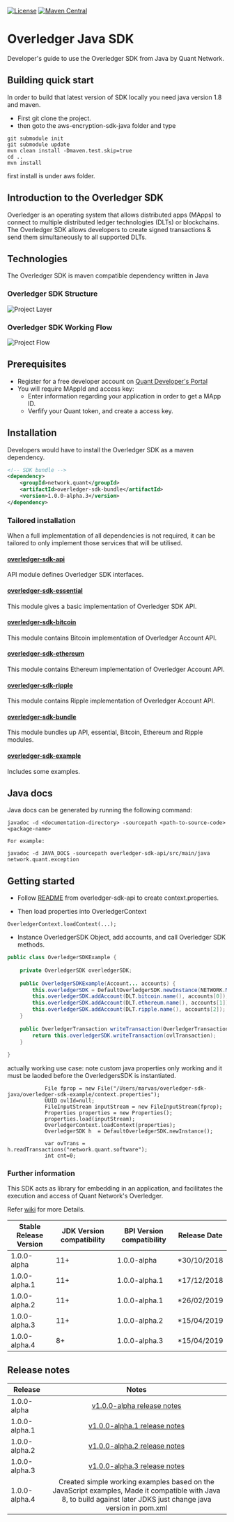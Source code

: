[![License](https://img.shields.io/badge/License-Apache%202.0-blue.svg)](https://opensource.org/licenses/Apache-2.0)
[![Maven Central](https://maven-badges.herokuapp.com/maven-central/network.quant/overledger-sdk-java/badge.svg)](https://maven-badges.herokuapp.com/maven-central/network.quant/overledger-sdk-java)

# Overledger Java SDK

Developer's guide to use the Overledger SDK from Java by Quant Network.

## Building quick start
In order to build that latest version of SDK locally you need java version 1.8 and maven.
* First git clone the project.
* then goto the aws-encryption-sdk-java folder and type
```
git submodule init
git submodule update
mvn clean install -Dmaven.test.skip=true
cd ..
mvn install
```
first install is under aws folder.
## Introduction to the Overledger SDK

Overledger is an operating system that allows distributed apps (MApps) to connect to multiple distributed ledger technologies (DLTs) or blockchains. The Overledger SDK allows developers to create signed transactions & send them simultaneously to all supported DLTs.

## Technologies

The Overledger SDK is maven compatible dependency written in Java

### Overledger SDK Structure

![Project Layer](./docs/sdk_layer.png)

### Overledger SDK Working Flow

![Project Flow](./docs/sdk_flow.png)

## Prerequisites

- Register for a free developer account on [Quant Developer's Portal](https://developer.quant.network)
- You will require MAppId and access key:
  - Enter information regarding your application in order to get a MApp ID.
  - Verfify your Quant token, and create a access key.

## Installation

Developers would have to install the Overledger SDK as a maven dependency.

```xml
<!-- SDK bundle -->
<dependency>
    <groupId>network.quant</groupId>
    <artifactId>overledger-sdk-bundle</artifactId>
    <version>1.0.0-alpha.3</version>
</dependency>
```

### Tailored installation

When a full implementation of all dependencies is not required, it can be tailored to only implement those services that will be utilised.

#### [overledger-sdk-api](./overledger-sdk-api/README.md)

API module defines Overledger SDK interfaces.

#### [overledger-sdk-essential](./overledger-sdk-essential/README.md)

This module gives a basic implementation of Overledger SDK API.

#### [overledger-sdk-bitcoin](./overledger-sdk-bitcoin/README.md)

This module contains Bitcoin implementation of Overledger Account API.

#### [overledger-sdk-ethereum](./overledger-sdk-ethereum/README.md)

This module contains Ethereum implementation of Overledger Account API.

#### [overledger-sdk-ripple](./overledger-sdk-ripple/README.md)

This module contains Ripple implementation of Overledger Account API.

#### [overledger-sdk-bundle](./overledger-sdk-bundle/README.md)

This module bundles up API, essential, Bitcoin, Ethereum and Ripple modules.
#### [overledger-sdk-example](./overledger-sdk-example/README.md)
Includes some examples.

## Java docs

Java docs can be generated by running the following command:

```
javadoc -d <documentation-directory> -sourcepath <path-to-source-code> <package-name>

For example:

javadoc -d JAVA_DOCS -sourcepath overledger-sdk-api/src/main/java network.quant.exception
```

## Getting started

* Follow [README](./overledger-sdk-api/README.md) from overledger-sdk-api to create context.properties.

* Then load properties into OverledgerContext
```
OverledgerContext.loadContext(...);
```

* Instance OverledgerSDK Object, add accounts, and call Overledger SDK methods.
```java
public class OverledgerSDKExample {
    
    private OverledgerSDK overledgerSDK;
    
    public OverledgerSDKExample(Account... accounts) {
        this.overledgerSDK = DefaultOverledgerSDK.newInstance(NETWORK.MAIN);
        this.overledgerSDK.addAccount(DLT.bitcoin.name(), accounts[0]);
        this.overledgerSDK.addAccount(DLT.ethereum.name(), accounts[1]);
        this.overledgerSDK.addAccount(DLT.ripple.name(), accounts[2]);
    }
    
    public OverledgerTransaction writeTransaction(OverledgerTransaction ovlTransaction) {
        return this.overledgerSDK.writeTransaction(ovlTransaction);
    }
    
}
```


actually working use case: note custom java properties only working and it must be laoded before the OverledgersSDK is instantiated.
```
            File fprop = new File("/Users/marvas/overledger-sdk-java/overledger-sdk-example/context.properties");
            UUID ovlId=null;
            FileInputStream inputStream = new FileInputStream(fprop);
            Properties properties = new Properties();
            properties.load(inputStream);
            OverledgerContext.loadContext(properties);
            OverledgerSDK h  = DefaultOverledgerSDK.newInstance();

            var ovTrans = h.readTransactions("network.quant.software");
            int cnt=0;
```
### Further information

This SDK acts as library for embedding in an application, and facilitates the execution and access of Quant Network's Overledger.

Refer [wiki](https://github.com/quantnetwork/overledger-sdk-java/wiki) for more Details.

| Stable Release Version | JDK Version compatibility | BPI Version compatibility | Release Date |
| ---------------------- | ------------------------- | ------------------------- | ------------ |
| 1.0.0-alpha            | 11+                       | 1.0.0-alpha               | \*30/10/2018 |
| 1.0.0-alpha.1          | 11+                       | 1.0.0-alpha.1             | \*17/12/2018 |
| 1.0.0-alpha.2          | 11+                       | 1.0.0-alpha.1             | \*26/02/2019 |
| 1.0.0-alpha.3          | 11+                       | 1.0.0-alpha.2             | \*15/04/2019 |
| 1.0.0-alpha.4          | 8+                         | 1.0.0-alpha.3             | \*15/04/2019 |

## Release notes

| Release         |                        Notes                                         |
| --------------- | :------------------------------------------------------------------: |
| 1.0.0-alpha     | [v1.0.0-alpha release notes](docs/release_v1.0.0-alpha_notes.md)     |
| 1.0.0-alpha.1   | [v1.0.0-alpha.1 release notes](docs/release_v1.0.0-alpha.1_notes.md) |
| 1.0.0-alpha.2   | [v1.0.0-alpha.2 release notes](docs/release_v1.0.0-alpha.2_notes.md) |
| 1.0.0-alpha.3   | [v1.0.0-alpha.3 release notes](docs/release_v1.0.0-alpha.3_notes.md) |
| 1.0.0-alpha.4   | Created simple working examples based on the JavaScript examples, Made it compatible with Java 8, to build against later JDKS just change java version in pom.xml |
